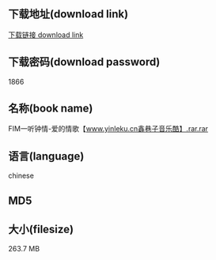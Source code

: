 ## 下载地址(download link)
[下载链接 download link](https://tutu365.netlify.app/?s=FIM%E4%B8%80%E5%90%AC%E9%92%9F%E6%83%85-%E7%88%B1%E7%9A%84%E6%83%85%E6%AD%8C%E3%80%90www.yinleku.cn%E9%91%AB%E5%B7%B7%E5%AD%90%E9%9F%B3%E4%B9%90%E9%85%B7%E3%80%91.rar)

## 下载密码(download password)
1866

## 名称(book name)
FIM一听钟情-爱的情歌【www.yinleku.cn鑫巷子音乐酷】.rar.rar

## 语言(language)
chinese

## MD5


## 大小(filesize)
263.7 MB
